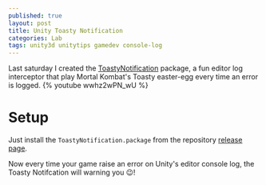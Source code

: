 ```yaml
---
published: true
layout: post
title: Unity Toasty Notification
categories: Lab
tags: unity3d unitytips gamedev console-log
---
```

Last saturday I created the [ToastyNotification](https://github.com/giacomelli/Giacomelli.Unity.ToastyNotification) package, a fun editor log interceptor that play Mortal Kombat's Toasty easter-egg every time an error is logged.
{% youtube wwhz2wPN_wU %}

# Setup
Just install the `ToastyNotification.package` from the repository [release page](https://github.com/giacomelli/Giacomelli.Unity.ToastyNotification/releases).

Now every time your game raise an error on Unity's editor console log, the Toasty Notifcation will warning you &#128521;!